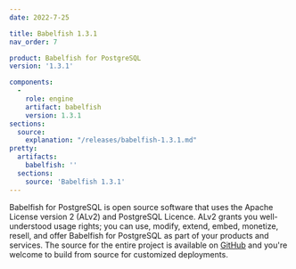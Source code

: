 ```yaml
---
date: 2022-7-25

title: Babelfish 1.3.1
nav_order: 7

product: Babelfish for PostgreSQL
version: '1.3.1'

components:
  -
    role: engine
    artifact: babelfish
    version: 1.3.1
sections:
  source:
    explanation: "/releases/babelfish-1.3.1.md"
pretty:
  artifacts:
    babelfish: ''
  sections:
    source: 'Babelfish 1.3.1'
---
```


Babelfish for PostgreSQL is open source software that uses the Apache License version 2 (ALv2) and PostgreSQL Licence. ALv2 grants you well-understood usage rights; you can use, modify, extend, embed, monetize, resell, and offer Babelfish for PostgreSQL as part of your products and services. The source for the entire project is available on [GitHub](https://github.com/babelfish-for-postgresql) and you're welcome to build from source for customized deployments. 
